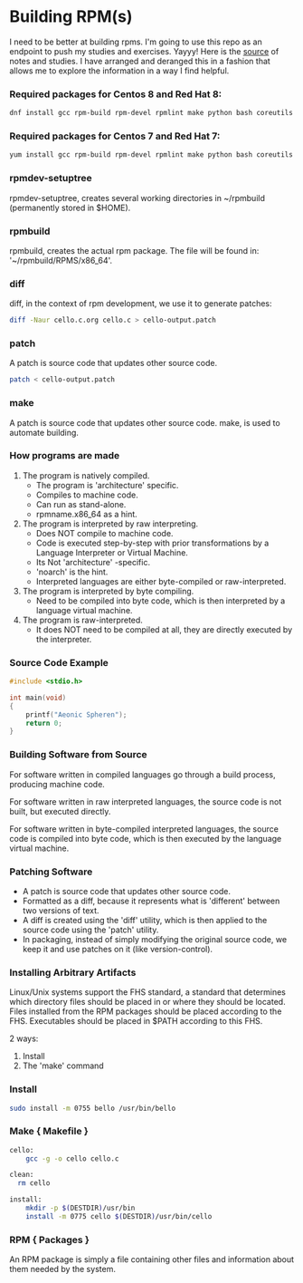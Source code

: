 # Building RPM(s)

I need to be better at building rpms. I'm going to use this repo as an endpoint to push my studies and exercises. Yayyy!
Here is the [source](https://rpm-packaging-guide.github.io) of notes and studies. I have arranged and deranged this in a fashion that allows me to explore the information in a way I find helpful.

### Required packages for Centos 8 and Red Hat 8:
```bash
dnf install gcc rpm-build rpm-devel rpmlint make python bash coreutils diffutils patch rpmdevtools
```
### Required packages for Centos 7 and Red Hat 7:
```bash
yum install gcc rpm-build rpm-devel rpmlint make python bash coreutils diffutils patch rpmdevtools
```

### rpmdev-setuptree
rpmdev-setuptree, creates several working directories in ~/rpmbuild (permanently stored in $HOME).

### rpmbuild
rpmbuild, creates the actual rpm package. The file will be found in: '~/rpmbuild/RPMS/x86_64'.

### diff 
diff, in the context of rpm development, we use it to generate patches: 
```bash
diff -Naur cello.c.org cello.c > cello-output.patch
```

### patch 
A patch is source code that updates other source code. 
```bash
patch < cello-output.patch
```

### make 
A patch is source code that updates other source code. 
make, is used to automate building.

### How programs are made
1. The program is natively compiled.
	 * The program is 'architecture' specific.
	 * Compiles to machine code.
	 * Can run as stand-alone.
	 * rpmname.x86_64 as a hint.
2. The program is interpreted by raw interpreting.
	 * Does NOT compile to machine code.
	 * Code is executed step-by-step with prior transformations 
	 	 by a Language Interpreter or Virtual Machine.
	 * Its Not 'architecture' -specific.
	 * 'noarch' is the hint.
	 * Interpreted languages are either byte-compiled or raw-interpreted.
3. The program is interpreted by byte compiling. 
   * Need to be compiled into byte code, which is then interpreted by a 
	   language virtual machine.
4. The program is raw-interpreted.
	 * It does NOT need to be compiled at all, they are directly executed by the interpreter.

### Source Code Example
```c
#include <stdio.h>

int main(void)
{
	printf("Aeonic Spheren");
	return 0;
}
```

### Building Software from Source
For software written in compiled languages go through a build process, producing machine code.

For software written in raw interpreted languages, the source code is not built, but executed directly.

For software written in byte-compiled interpreted languages, the source code is compiled into byte code, which is then executed by the language virtual machine.

### Patching Software
- A patch is source code that updates other source code. 
- Formatted as a diff, because it represents what is 'different' between two versions of text.
- A diff is created using the 'diff' utility, which is then applied to the source code using the 'patch' utility.
- In packaging, instead of simply modifying the original source code, we keep it and use patches on it (like version-control).

### Installing Arbitrary Artifacts
Linux/Unix systems support the FHS standard, a standard that determines which directory files should be placed in or where they should be located. Files installed from the RPM packages should be placed according to the FHS. Executables should be placed in $PATH according to this FHS.

2 ways:
1. Install
2. The 'make' command

### Install 
```bash
sudo install -m 0755 bello /usr/bin/bello
```

### Make { Makefile }
```bash
cello:
	gcc -g -o cello cello.c

clean:
  rm cello

install:
	mkdir -p $(DESTDIR)/usr/bin
	install -m 0775 cello $(DESTDIR)/usr/bin/cello
```

### RPM { Packages }
An RPM package is simply a file containing other files and information about them needed by the system.

